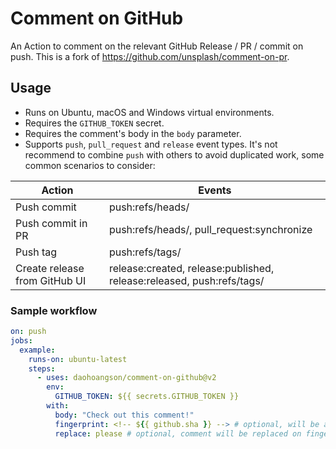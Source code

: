# Comment on GitHub

An Action to comment on the relevant GitHub Release / PR / commit on push.
This is a fork of https://github.com/unsplash/comment-on-pr.

## Usage

- Runs on Ubuntu, macOS and Windows virtual environments.
- Requires the `GITHUB_TOKEN` secret.
- Requires the comment's body in the `body` parameter.
- Supports `push`, `pull_request` and `release` event types. It's not recommend to combine `push` with others to avoid duplicated work, some common scenarios to consider:

| Action                        | Events                                                                |
| ----------------------------- | --------------------------------------------------------------------- |
| Push commit                   | push:refs/heads/                                                      |
| Push commit in PR             | push:refs/heads/, pull_request:synchronize                            |
| Push tag                      | push:refs/tags/                                                       |
| Create release from GitHub UI | release:created, release:published, release:released, push:refs/tags/ |

### Sample workflow

```yaml
on: push
jobs:
  example:
    runs-on: ubuntu-latest
    steps:
      - uses: daohoangson/comment-on-github@v2
        env:
          GITHUB_TOKEN: ${{ secrets.GITHUB_TOKEN }}
        with:
          body: "Check out this comment!"
          fingerprint: <!-- ${{ github.sha }} --> # optional, will be appended to `body` and used to auto-merge comments
          replace: please # optional, comment will be replaced on fingerprint match instead of being appended
```
